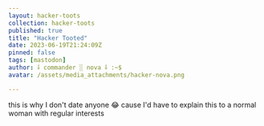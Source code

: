 ```yaml
---
layout: hacker-toots
collection: hacker-toots
published: true
title: "Hacker Tooted"
date: 2023-06-19T21:24:09Z
pinned: false
tags: [mastodon]
author: ⸸ commander ░ nova ⸸ :~$
avatar: /assets/media_attachments/hacker-nova.png

---
```


<p>this is why I don&#39;t date anyone 😂​ cause I&#39;d have to explain this to a normal woman with regular interests</p>


